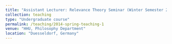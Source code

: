 ```yaml
---
title: "Assistant Lecturer: Relevance Theory Seminar (Winter Semester 2016)"
collection: teaching
type: "Undergraduate course"
permalink: /teaching/2014-spring-teaching-1
venue: "HHU, Philosophy Department"
location: "Duesseldorf, Germany"
---
```



